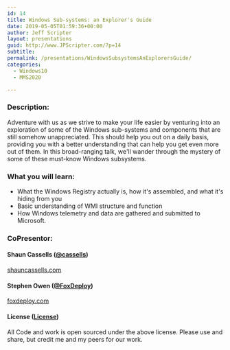 ```yaml
---
id: 14
title: Windows Sub-systems: an Explorer's Guide
date: 2019-05-05T01:59:36+00:00
author: Jeff Scripter
layout: presentations
guid: http://www.JPScripter.com/?p=14
subtitle:
permalink: /presentations/WindowsSubsystemsAnExplorersGuide/
categories:
  - Windows10
  - MMS2020

---
```


### Description:
Adventure with us as we strive to make your life easier by venturing into an exploration of some of the Windows sub-systems and components that are still somehow unappreciated. This should help you out on a daily basis, providing you with a better understanding that can help you get even more out of them. In this broad-ranging talk, we'll wander through the mystery of some of these must-know Windows subsystems.

### What you will learn:
* What the Windows Registry actually is, how it's assembled, and what it's hiding from you
* Basic understanding of WMI structure and function
* How Windows telemetry and data are gathered and submitted to Microsoft.

### CoPresentor:

#### Shaun Cassells ([@cassells](https://www.twitter.com/cassells))
[shauncassells.com](https://shauncassells.com)

#### Stephen Owen ([@FoxDeploy](https://www.twitter.com/FoxDeploy))
[foxdeploy.com](https://www.foxdeploy.com)

<!--
#### Presentation:

   [The Windows House Of Mirrors](/assets/presentations/WindowsSubsystemsAnExplorersGuide.pdf)

   [Demo Code](/assets/presentations/WindowsSubsystemsAnExplorersGuide.zip)
-->

#### License ([License](/assets/presentations/License))
All Code and work is open sourced under the above license. Please use and share, but credit me and my peers for our work.